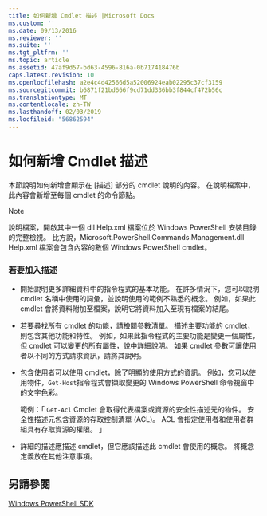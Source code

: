 ```yaml
---
title: 如何新增 Cmdlet 描述 |Microsoft Docs
ms.custom: ''
ms.date: 09/13/2016
ms.reviewer: ''
ms.suite: ''
ms.tgt_pltfrm: ''
ms.topic: article
ms.assetid: 47af9d57-bd63-4596-816a-0b717418476b
caps.latest.revision: 10
ms.openlocfilehash: a2e4c4d42566d5a52006924eab02295c37cf3159
ms.sourcegitcommit: b6871f21bd666f9cd71dd336bb3f844cf472b56c
ms.translationtype: MT
ms.contentlocale: zh-TW
ms.lasthandoff: 02/03/2019
ms.locfileid: "56862594"
---
```

# <a name="how-to-add-a-cmdlet-description"></a>如何新增 Cmdlet 描述

本節說明如何新增會顯示在 [描述] 部分的 cmdlet 說明的內容。 在說明檔案中，此內容會新增至每個 cmdlet 的命令節點。

> [!NOTE]
> 說明檔案，開啟其中一個 dll Help.xml 檔案位於 Windows PowerShell 安裝目錄的完整檢視。 比方說，Microsoft.PowerShell.Commands.Management.dll Help.xml 檔案會包含內容的數個 Windows PowerShell cmdlet。

### <a name="to-add-a-description"></a>若要加入描述

- 開始說明更多詳細資料中的指令程式的基本功能。 在許多情況下，您可以說明 cmdlet 名稱中使用的詞彙，並說明使用的範例不熟悉的概念。 例如，如果此 cmdlet 會將資料附加至檔案，說明它將資料加入至現有檔案的結尾。

- 若要尋找所有 cmdlet 的功能，請檢閱參數清單。 描述主要功能的 cmdlet，則包含其他功能和特性。 例如，如果此指令程式的主要功能是變更一個屬性，但 cmdlet 可以變更的所有屬性，說中詳細說明。 如果 cmdlet 參數可讓使用者以不同的方式請求資訊，請將其說明。

- 包含使用者可以使用 cmdlet，除了明顯的使用方式的資訊。 例如，您可以使用物件，`Get-Host`指令程式會擷取變更的 Windows PowerShell 命令視窗中的文字色彩。

  範例：「 `Get-Acl` Cmdlet 會取得代表檔案或資源的安全性描述元的物件。 安全性描述元包含資源的存取控制清單 (ACL)。 ACL 會指定使用者和使用者群組具有存取資源的權限。 」

- 詳細的描述應描述 cmdlet，但它應該描述此 cmdlet 會使用的概念。 將概念定義放在其他注意事項。

## <a name="see-also"></a>另請參閱

[Windows PowerShell SDK](../windows-powershell-reference.md)
